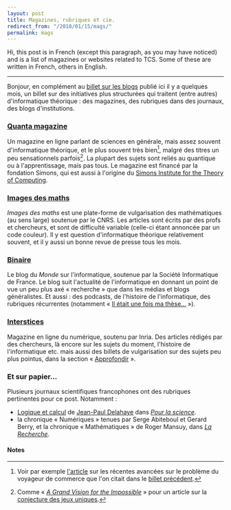 ```yaml
---
layout: post
title: Magazines, rubriques et cie.
redirect_from: "/2018/01/15/mags/"
permalink: mags
---
```


Hi, this post is in French (except this paragraph, as you may
have noticed) and is a list of magazines or websites related to TCS.
Some of these are written in French, others in English.

---

Bonjour, en complément au [billet sur les blogs](https://semidoc.github.io/blogs) 
publié ici il y a quelques mois,
un billet sur des initiatives plus structurées qui traitent (entre autres) d'informatique
théorique : des magazines, des rubriques dans des journaux, 
des blogs d'institutions.

### [Quanta magazine](https://www.quantamagazine.org/)
Un magazine en ligne parlant de sciences en générale, mais assez souvent
d'informatique théorique, et le plus souvent très bien[^1], malgré des titres 
un peu sensationnels parfois[^2]. La plupart des
sujets sont reliés au quantique ou à l'apprentissage, mais pas tous. Le
magazine est financé par la fondation Simons, qui est aussi à l'origine
du [Simons Institute for the Theory of Computing](https://simons.berkeley.edu/).

### [Images des maths](http://images.math.cnrs.fr/?lang=fr)
_Images des maths_ est une plate-forme de vulgarisation des mathématiques
(au sens large) soutenue par le CNRS. Les articles sont écrits par des
profs et chercheurs, et sont de difficulté variable (celle-ci étant annoncée par 
un code couleur). Il y est question d'informatique théorique relativement
souvent, et il y aussi un bonne revue de presse tous les mois.

### [Binaire](http://binaire.blog.lemonde.fr/)
Le blog du _Monde_ sur l'informatique, soutenue par la Société
Informatique de France. Le blog suit l'actualité de l'informatique en 
donnant un point de vue un peu plus axé « recherche » que dans les médias et 
blogs généralistes. Et 
aussi : des podcasts, de l'histoire de l'informatique, des rubriques
récurrentes
(notamment 
« [Il était une fois ma thèse...](http://binaire.blog.lemonde.fr/il-etait-une-fois-ma-these/) »). 

### [Interstices](https://interstices.info/)
Magazine en ligne du numérique, soutenu par Inria. Des articles rédigés 
par des chercheurs, là encore sur les sujets du moment, l'histoire de 
l'informatique etc. mais aussi des billets de vulgarisation sur des 
sujets peu plus pointus, dans la section 
« [Approfondir](https://interstices.info/jcms/mf_46683/approfondir) ».

### Et sur papier...
Plusieurs journaux scientifiques francophones ont des rubriques
pertinentes pour ce post. Notamment :

* [Logique et calcul](http://www.pourlascience.fr/ewb_pages/l/logique_et_calcul.php)
de [Jean-Paul Delahaye](https://fr.wikipedia.org/wiki/Jean-Paul_Delahaye)
dans _[Pour la science](https://fr.wikipedia.org/wiki/Pour_la_science)_.
* la chronique « Numériques »  tenues par 
Serge Abiteboul et Gerard Berry, et la chronique « Mathématiques » de 
Roger Mansuy, dans _[La Recherche](http://www.larecherche.fr/)_.

#### Notes
[^1]: Voir par exemple [l'article](https://www.quantamagazine.org/one-way-salesman-finds-fast-path-home-20171005/) sur les récentes avancées sur le problème du voyageur de commerce que l'on citait dans le [billet précédent](https://semidoc.github.io/cubic-TSP).

[^2]: Comme « _[A Grand Vision for the Impossible](https://www.quantamagazine.org/subhash-khot-unique-games-conjecturer-is-awarded-rolf-nevanlinna-prize-20140812/)_ » pour un article sur la [conjecture des jeux uniques](https://fr.wikipedia.org/wiki/Conjecture_des_jeux_uniques).
